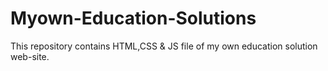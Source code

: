# Myown-Education-Solutions
This repository contains HTML,CSS &amp; JS file of my own education solution web-site.
